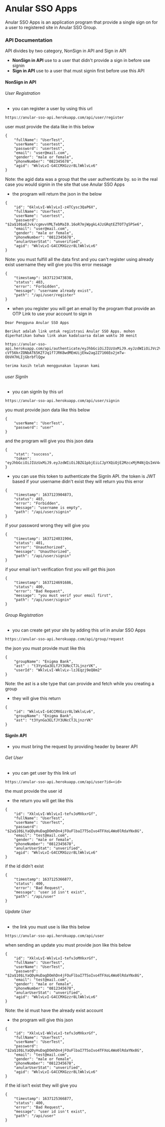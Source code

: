 # Anular SSO Apps
Anular SSO Apps is an application program that provide a single sign on for a user to registered site in Anular SSO Group.

### API Documentation
API divides by two category, NonSign in API and Sign in API
* __NonSign in API__ use to a user that didn't provide a sign in before use signin
* __Sign in API__ use to a user that must signin first before use this API
#### NonSign in API
###### User Registration
* you can register a user by using this url
```
https://anular-sso-api.herokuapp.com/api/user/register
```
user must provide the data like in this below
```
{
    "fullName": "UserTest",
    "userName": "usertest",
    "password": "usertest",
    "email": "user@mail.com",
    "gender": "male or female",
    "phoneNumber": "082345678",
    "agid": "WklvLvI-G4CCMXGzzr8LlWklvLv6"
}
```
Note: the agid data was a group that the user authenticate by. so in the real case you would signin in the site that use Anular SSO Apps

* the program will return the json in the below
```
{
    "id": "6klvLvI-WklvLvI-z4TCysc3QaP6X",
    "fullName": "UserTest",
    "userName": "usertest",
    "password": "$2a$10$aEJvk/cgmvvVMLTebMaI0.16oR7mjWpgkL4JzGRqtEZTOT7g5PSe6",
    "email": "user@mail.com",
    "gender": "male or female",
    "phoneNumber": "0812345678",
    "anularUserStat": "unverified",
    "agid": "WklvLvI-G4CCMXGzzr8LlWklvLv6"
}
```
Note: you must fulfill all the data first and you can't register using already exist username they will give you this error message
```
{
    "timestamp": 1637123473838,
    "status": 403,
    "error": "Forbidden",
    "message": "username already exist",
    "path": "/api/user/register"
}
```
* when you register you will get an email by the program that provide an OTP Link to use your account to sign in
```
Dear Pengguna Anular SSO Apps

Berikut adalah link untuk registrasi Anular SSO Apps. mohon diperhatikan bahwa link akan kadaluarsa dalam waktu 30 menit

https://anular-sso-api.herokuapp.com/api/authenticate/eyJhbGciOiJIUzUxMiJ9.eyJzdWIiOiJVc2VyOSIsImlhdCI6MTYzNzExODY2MSwiZXhwIjoxNjM3MTIyMjYxfQ.i2zvey0fY_WY-cVf56krZONbAT65KZfJq1f7JRK8wdMEmUijEkw2ag2Z7166Eo2jmTw-ObVH7HLIjGbrbflQgw

terima kasih telah menggunakan layanan kami
```
###### user SignIn
* you can signIn by this url
```
https://anular-sso-api.herokuapp.com/api/user/signin
```
you must provide json data like this below
```
{
    "userName": "UserTest",
    "password": "user"
}
```
and the program will give you this json data
```
{
    "stat": "success",
    "token": "eyJhbGciOiJIUzUxMiJ9.eyJzdWIiOiJBZG1pbjEiLCJpYXQiOjE2MzcxMjM4NjQsImV4cCI6MTYzNzEyNzQ2NH0.oUCbXM_YB93t6w5CITFGLUpEIfsE3gyCfbEpBZyX7XtijTfwrZNVwwX6aV6muxmqs4PJrZle9PGxaT70crM0oA"
}
```
* you can use this token to authenticate the SignIn API. the token is JWT based 
if your username didn't exist they will return you this error
```
{
    "timestamp": 1637123904873,
    "status": 403,
    "error": "Forbidden",
    "message": "username is empty",
    "path": "/api/user/signin"
}
```
if your password wrong they will give you
```
{
    "timestamp": 1637124031904,
    "status": 401,
    "error": "Unauthorized",
    "message": "Unauthorized",
    "path": "/api/user/signin"
}
```
if your email isn't verification first you will get this json
```
{
    "timestamp": 1637124691686,
    "status": 400,
    "error": "Bad Request",
    "message": "you must verif your email first",
    "path": "/api/user/signin"
}
```

###### Group Registration
* you can create get your site by adding this url in anular SSO Apps
```
https://anular-sso-api.herokuapp.com/api/group/request
```
the json you must provide must like this
```
{
    "groupName": "Enigma Bank",
    "ast" : "t3YynGa3ELfJY3UNcCTJLjnzrVK",
    "userId": "WklvLvI-WklvLv-lzJEqzj9eQ8m2"
}
```
Note: the ast is a site type that can provide and fetch while you creating a group

* they will give this return
```
{
    "id": "WklvLvI-G4CCMXGzzr8LlWklvLv6",
    "groupName": "Enigma Bank",
    "ast": "t3YynGa3ELfJY3UNcCTJLjnzrVK"
}
```

#### SignIn API
* you must bring the request by providing header by bearer API
###### Get User
* you can get user by this link url
```
https://anular-sso-api.herokuapp.com/api/user?id=<id>
```
the <id> must provide the user id
* the return you will get like this
```
{
    "id": "XklvLvI-WklvLvI-tefvJoMXkxrGf",
    "fullName": "UserTest",
    "userName": "UserTest",
    "password": "$2a$10$LYaQDyHuDagDOmhDn4jFOuFlbaI7TSoIvo4TFXoL4Wo0lRdaYNx8G",
    "email": "test@mail.com",
    "gender": "male or female",
    "phoneNumber": "0812345678",
    "anularUserStat": "unverified",
    "agid": "WklvLvI-G4CCMXGzzr8LlWklvLv6"
}
```
if the id didn't exist
```
{
    "timestamp": 1637125366877,
    "status": 400,
    "error": "Bad Request",
    "message": "user id isn't exist",
    "path": "/api/user"
}
```
###### Update User
* the link you must use is like this below
```
https://anular-sso-api.herokuapp.com/api/user
```
when sending an update you must provide json like this below
```
{
    "id": "XklvLvI-WklvLvI-tefvJoMXkxrGf",
    "fullName": "UserTest",
    "userName": "UserTest",
    "password": "$2a$10$LYaQDyHuDagDOmhDn4jFOuFlbaI7TSoIvo4TFXoL4Wo0lRdaYNx8G",
    "email": "test@mail.com",
    "gender": "male or female",
    "phoneNumber": "0812345678",
    "anularUserStat": "unverified",
    "agid": "WklvLvI-G4CCMXGzzr8LlWklvLv6"
}
```
Note: the id must have the already exist account
* the program will give this json
```
{
    "id": "XklvLvI-WklvLvI-tefvJoMXkxrGf",
    "fullName": "UserTest",
    "userName": "UserTest",
    "password": "$2a$10$LYaQDyHuDagDOmhDn4jFOuFlbaI7TSoIvo4TFXoL4Wo0lRdaYNx8G",
    "email": "test@mail.com",
    "gender": "male or female",
    "phoneNumber": "0812345678",
    "anularUserStat": "unverified",
    "agid": "WklvLvI-G4CCMXGzzr8LlWklvLv6"
}
```
if the id isn't exist they will give you
```
{
    "timestamp": 1637125366877,
    "status": 400,
    "error": "Bad Request",
    "message": "user id isn't exist",
    "path": "/api/user"
}
```